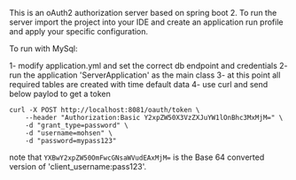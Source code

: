 This is an oAuth2 authorization server based on spring boot 2. To run the server import the project into your IDE and create an application run profile and apply your specific configuration.

To run with MySql:

1- modify application.yml and set the correct db endpoint and credentials
2- run the application 'ServerApplication' as the main class
3- at this point all required tables are created with time default data
4- use curl and send below paylod to get a token

    curl -X POST http://localhost:8081/oauth/token \
        --header "Authorization:Basic Y2xpZW50X3VzZXJuYW1lOnBhc3MxMjM=" \
        -d "grant_type=password" \
        -d "username=mohsen" \
        -d "password=mypass123"
        
note that `YXBwY2xpZW50OmFwcGNsaWVudEAxMjM=` is the Base 64 converted version of 'client_username:pass123'.